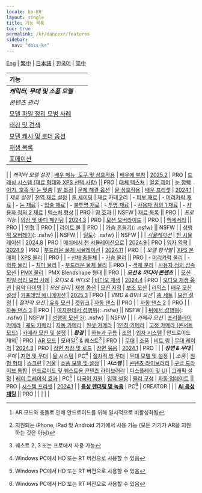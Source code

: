 ```yaml
---
locale: ko-KR
layout: single
title: 기능 목록
toc: true
permalink: /kr/dancexr/features
sidebar:
  nav: "docs-kr"
---
```

[Eng](/dancexr/features) | [繁中](/tw/dancexr/features) | [日本語](/jp/dancexr/features) | [한국어](/kr/dancexr/features) | [简中](/zh/dancexr/features)

| 기능 |  |  |
| :--- | --- |---: |
| ***캐릭터, 무대 및 소품 모델*** 
| *콘텐츠 관리*
| [모델 파일 정리 모범 사례](preparecontent#3d-models)
| [태깅 및 검색](features/tagging) 
| [모델 캐시 및 로더 옵션](features/loader_options) 
| [재생 목록](features/actor_playlist)
| [포메이션](features/formation)
|
| *캐릭터 모델 설정*
| [배우 메뉴, 도구 및 상호작용](features/actor_tools)
| [배우에 부착](features/attach-to-actor.md) | [2025.2](releases/2025.2) | PRO
| [드레싱 시스템 (재료 형태와 XPS 선택 사항)](features/optionals) || PRO
| [대체 텍스처](features/alternative_textures)
| [얼굴 제어](features/facial_control)
| [눈 깜빡이기, 호흡 및 눈 맞춤](features/eyecontact)
| [발 조정](features/feet_adjustments)
| [문제 해결 옵션](features/troubleshooting_options)
| [물 상호작용](features/water_interaction.md)
| [배우 프리셋](features/actor_presets.md) | [2024.1](releases/2024.1.md)
|
| *재료 설정*
| [전역 재료 설정](features/material_global.md)
| [툰 셰이딩](features/toon_shading.md)
| 재료 카테고리
| - [피부 재료](features/material_skin.md)
| - [머리카락 재료](features/material_hair.md)
| - [눈 재료](features/material_eyes.md)
| - [입술 재료](features/material_lips.md)
| - [불투명 재료](features/material_opaque.md)
| - [투명 재료](features/material_transparent.md)
| - [사용자 정의 1 재료](features/material_custom1.md)
| - [사용자 정의 2 재료](features/material_custom1.md)
| [텍스처 향상](features/texture_enhancement.md) || PRO
| [땀 효과](features/sweat_effect.md) || NSFW
| [재료 목록](features/material_settings.md#material-list) || PRO
|
| *프로 기능*
| [의상 및 바디 페인팅](features/outfit_body_paint) | [2024.3](releases/2024.3.md) | PRO
| [모션 오버라이드](features/motion_override) || PRO |
| [액세서리](features/accessory.md) || PRO |
| [인형](features/ragdoll.md) || PRO |
| [라이트 볼](features/lightball.md) || PRO |
| [가슴 흔들기](features/boob_shake_sex_overlay){: .nsfw} || NSFW |
| [성행위 오버레이](features/boob_shake_sex_overlay){: .nsfw} || NSFW |
| [딜도](features/dildo){: .nsfw} || NSFW |
|
| *[시뮬레이션](features/simulation.md)*
| [천 시뮬레이션](features/cloth_simulation.md) | [2024.8](releases/2024.8.md) | PRO
| [메쉬에서 천 시뮬레이션으로](features/cloth_simulation.md#mesh_to_cloth) | [2024.9](releases/2024.9.md) | PRO
| [입자 역학](features/particle_dynamics.md) | [2024.9](releases/2024.9.md) | PRO
| [부드러운 물체 시뮬레이션](features/particle_dynamics.md#softbody) | [2024.11](releases/2024.9.md) | PRO
|
| *모델 형식별*
| [XPS 본 매퍼](features/bone_mapper.md)
| [XPS 물리](features/xps_physics) || PRO |
| - [신체 충돌체](features/xps_body_colliders.md)
| - [가슴 물리](features/xps_boobs.md) || PRO
| - [머리카락 물리](features/xps_hair.md)
| - [의류 물리](features/xps_cloth.md)
| - [치마 물리](features/xps_skirt.md)
| - [부드러운 물체 물리](features/xps_softbody.md) || PRO
| - [객체 분리](features/xps_detach.md)
| [사용자 정의 상속 모션](features/custom_inherit.md)
| [PMX 물리](features/pmx_physics)
| PMX Blendshape 형태 || PRO
|
| ***모션 & 미디어 콘텐츠*** |
| [모션 파일 정리 모범 사례](preparecontent#motion-files)
| *오디오 & 비디오*
| [비디오 재생](features/video_playback) | [2024.4](releases/2024.4.md) | PRO
| [오디오 재생 옵션](features/audio_options)
| [음악 타이밍](features/music_timing)
|
| *모션 관리*
| [재생 옵션](features/playback_options)
| [모션 지정](features/assign_motion)
| [보조 모션](features/secondary_motion)
| [리믹스](features/remix)
| [배우 모션 설정](features/actor_motion_settings)
| [키프레임 애니메이션](features/keyframe_animation.md) | [2025.3](releases/2025.3.md) | PRO
|
| *VMD & BVH 모션*
| [춤 세트](features/dance_set)
| [모션 설정](features/motion_settings)
|
| *절차적 모션*
| [유휴 모션](features/idle_motion.md)
| [캣워크](features/catwalk.md)
| [자동 댄스](features/autodance) || PRO |
| [자동 댄스 2](features/autodance2) || PRO |
| [자동 댄스 3](features/autodance3.md) || PRO |
| [여자한테서 성행위](features/scg_motion){: .nsfw} || NSFW |
| [뒤에서 성행위](features/sfb_motion){: .nsfw} || NSFW |
| [성행위 모션 3](features/sm3_motion){: .nsfw} || NSFW |
|
| *카메라 모션*
| [프리플라이 카메라](features/camera)
| [궤도 카메라](features/camera)
| [자동 카메라](features/camera)
| [원샷 카메라](features/camera)
| [1인칭 카메라](features/camera)
| [고정 카메라 (콘서트 모드)](features/camera)
| [카메라 모션 및 설정](features/camera)
|
| ***환경*** |
| [하늘과 구름](features/skymap)
| [조명](features/lighting)
| [입자 시스템](features/particles) | 안드로이드 제외[^4] | PRO
| [AR 모드](features/ar_mode) | 모바일[^2] & 퀘스트[^3] | PRO | 
| [무대](features/stages)
| [소품](features/props)
| [비트 링](features/beats_ring.md)
| [무대 레이저](features/laser.md) | [2024.3](releases/2024.3.md) | PRO
| [장면 저장 및 로드](features/save_scene.md)
| [장면 묶음](features/scene_bundle.md) | [2024.1](releases/2024.1.md) | PRO |
|
| ***장면 & 무대***
| *무대*
| [지면 및 무대](features/ground)
| [물 시스템](features/water_system.md) | PC[^1]
| [절차적 방 무대](features/room_stage)
| [무대 모델 및 설정](features/stages)
|
| *소품*
| [원형 형태](features/primitive_shapes)
| [스크린](features/screen.md)
| [거울](features/mirror.md)
| [소품 모델 및 설정](features/props.md)
|
| ***시스템*** |
| [콘텐츠 라이브러리](preparecontent)
| [구글 드라이브 통합](features/googledrive)
| [안드로이드 및 퀘스트용 콘텐츠 라이브러리](content_android_quest)
| [디스플레이 및 UI](features/display_settings)
| [그래픽 설정](features/graphics)
| [레이 트레이싱 효과](features/raytracing.md) | PC[^1]
| [다국어 지원](features/languages.md)
| [입력 설정](features/controls)
| [물리 구성](features/system_physics)
| [자동 업데이트](features/autoupdate) || PRO
| [시스템 프리셋](features/system_presets.md) | [2024.1](releases/2024.1.md)
|
| [**음성 렌더링 및 녹음**](creator.md) | PC[^1] | CREATOR | 
|
| [**AI 음성 채팅**](ai_chat) || PRO |
|  |  |  |


[^1]: Windows PC에서 HD 또는 RT 버전으로 사용할 수 있음

[^2]: 지원되는 iPhone, iPad 및 Android 기기에서 사용 가능 (모든 기기가 AR을 지원하는 것은 아님)

[^3]: 퀘스트 2, 3 또는 프로에서 사용 가능

[^4]: AR 모드와 충돌로 인해 안드로이드를 위해 일시적으로 비활성화됨